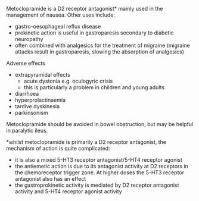 Metoclopramide is a D2 receptor antagonist\* mainly used in the management of nausea. Other uses include:  
* gastro\-oesophageal reflux disease
* prokinetic action is useful in gastroparesis secondary to diabetic neuropathy
* often combined with analgesics for the treatment of migraine (migraine attacks result in gastroparesis, slowing the absorption of analgesics)

  
Adverse effects  
* extrapyramidal effects
	+ acute dystonia e.g. oculogyric crisis
	+ this is particularly a problem in children and young adults
* diarrhoea
* hyperprolactinaemia
* tardive dyskinesia
* parkinsonism

  
Metoclopramide should be avoided in bowel obstruction, but may be helpful in paralytic ileus.  
  
  
\*whilst metoclopramide is primarily a D2 receptor antagonist, the mechanism of action is quite complicated:  
* it is also a mixed 5\-HT3 receptor antagonist/5\-HT4 receptor agonist
* the antiemetic action is due to its antagonist activity at D2 receptors in the chemoreceptor trigger zone. At higher doses the 5\-HT3 receptor antagonist also has an effect
* the gastroprokinetic activity is mediated by D2 receptor antagonist activity and 5\-HT4 receptor agonist activity
